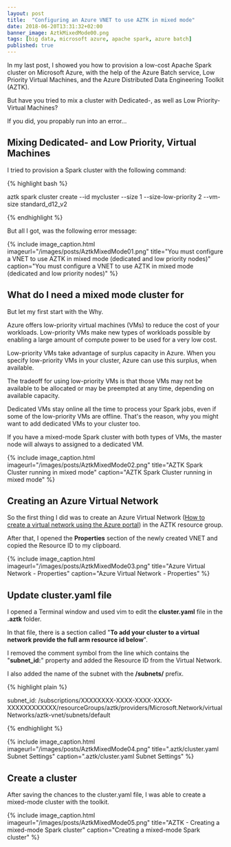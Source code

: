 ```yaml
---
layout: post
title:  "Configuring an Azure VNET to use AZTK in mixed mode"
date: 2018-06-20T13:31:32+02:00
banner_image: AztkMixedMode00.png
tags: [big data, microsoft azure, apache spark, azure batch]
published: true
---
```


In my last post, I showed you how to provision a low-cost Apache Spark cluster on Microsoft Azure, with the help of the Azure Batch service, Low Priority Virtual Machines, and the Azure Distributed Data Engineering Toolkit (AZTK).

But have you tried to mix a cluster with Dedicated-, as well as Low Priority-Virtual Machines?

If you did, you propably run into an error...

<!--more-->

## Mixing Dedicated- and Low Priority, Virtual Machines

I tried to provision a Spark cluster with the following command:

{% highlight bash %}

aztk spark cluster create --id mycluster --size 1 --size-low-priority 2 --vm-size standard_d12_v2

{% endhighlight %}

But all I got, was the following error message:

{% include image_caption.html imageurl="/images/posts/AztkMixedMode01.png" title="You must configure a VNET to use AZTK in mixed mode (dedicated and low priority nodes)" caption="You must configure a VNET to use AZTK in mixed mode (dedicated and low priority nodes)" %}

## What do I need a mixed mode cluster for

But let my first start with the Why.

Azure offers low-priority virtual machines (VMs) to reduce the cost of your workloads. Low-priority VMs make new types of workloads possible by enabling a large amount of compute power to be used for a very low cost.

Low-priority VMs take advantage of surplus capacity in Azure. When you specify low-priority VMs in your cluster, Azure can use this surplus, when available.

The tradeoff for using low-priority VMs is that those VMs may not be available to be allocated or may be preempted at any time, depending on available capacity.

Dedicated VMs stay online all the time to process your Spark jobs, even if some of the low-priority VMs are offline.
That's the reason, why you might want to add dedicated VMs to your cluster too.

If you have a mixed-mode Spark cluster with both types of VMs, the master node will always to assigned to a dedicated VM.

{% include image_caption.html imageurl="/images/posts/AztkMixedMode02.png" title="AZTK Spark Cluster running in mixed mode" caption="AZTK Spark Cluster running in mixed mode" %}

## Creating an Azure Virtual Network

So the first thing I did was to create an Azure Virtual Network ([How to create a virtual network using the Azure portal](https://docs.microsoft.com/en-us/azure/virtual-network/quick-create-portal)) in the AZTK resource group.

After that, I opened the **Properties** section of the newly created VNET and copied the Resource ID to my clipboard.

{% include image_caption.html imageurl="/images/posts/AztkMixedMode03.png" title="Azure Virtual Network - Properties" caption="Azure Virtual Network - Properties" %}

## Update cluster.yaml file

I opened a Terminal window and used vim to edit the **cluster.yaml** file in the **.aztk** folder.

In that file, there is a section called "**To add your cluster to a virtual network provide the full arm resource id below**".

I removed the comment symbol from the line which contains the "**subnet_id:**" property and added the Resource ID from the Virtual Network.

I also added the name of the subnet with the **/subnets/** prefix.

{% highlight plain %}

subnet_id: /subscriptions/XXXXXXXX-XXXX-XXXX-XXXX-XXXXXXXXXXXX/resourceGroups/aztk/providers/Microsoft.Network/virtualNetworks/aztk-vnet/subnets/default

{% endhighlight %}

{% include image_caption.html imageurl="/images/posts/AztkMixedMode04.png" title=".aztk/cluster.yaml Subnet Settings" caption=".aztk/cluster.yaml Subnet Settings" %}

## Create a cluster

After saving the chances to the cluster.yaml file, I was able to create a mixed-mode cluster with the toolkit.

{% include image_caption.html imageurl="/images/posts/AztkMixedMode05.png" title="AZTK - Creating a mixed-mode Spark cluster" caption="Creating a mixed-mode Spark cluster" %}
